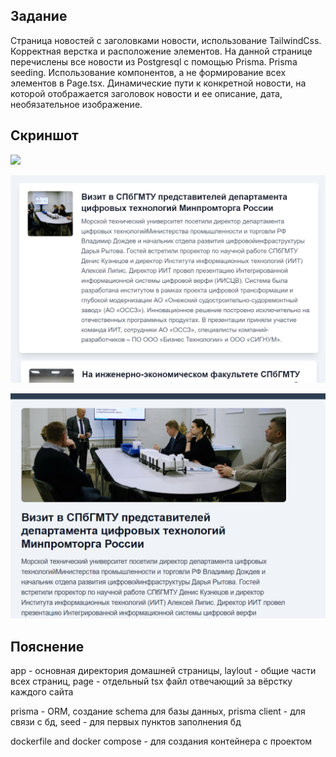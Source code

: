 ## Задание
Страница новостей с заголовками новости, использование TailwindCss. Корректная верстка и расположение элементов. На данной странице перечислены все новости из Postgresql с помощью Prisma. Prisma seeding. Использование компонентов, а не формирование всех элементов в Page.tsx. Динамические пути к конкретной новости, на которой отображается заголовок новости и ее описание, дата, необязательное изображение.

## Скриншот

![](https://github.com/Zhastik/zhaslan_dusaev_20421_news/blob/main/News.gif)

![alt text](https://github.com/Zhastik/zhaslan_dusaev_20421_news/blob/main/home.png)

![alt text](https://github.com/Zhastik/zhaslan_dusaev_20421_news/blob/main/page.png)

## Пояснение

app - основная директория домашней страницы, laylout - общие части всех страниц, page - отдельный tsx файл отвечающий за вёрстку каждого сайта

prisma - ORM, создание schema для базы данных, prisma client - для связи с бд, seed - для первых пунктов заполнения бд

dockerfile and docker compose - для создания контейнера с проектом